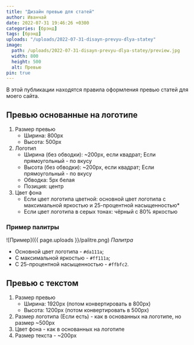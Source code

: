 ```yaml
---
title: "Дизайн превью для статей"
author: Иванчай
date: 2022-07-31 19:46:26 +0300
categories: [брэнд]
tags: [брэнд]
uploads: "/uploads/2022-07-31-disayn-prevyu-dlya-statey"
image:
  path: /uploads/2022-07-31-disayn-prevyu-dlya-statey/preview.jpg
  width: 800
  height: 500
  alt: Превью
pin: true
---
```


В этой публикации находятся правила оформления превью статей для моего сайта.

## Превью основанные на логотипе

1. Размер превью
   -  Ширина: 800px
   -  Высота: 500px
2. Логотип
   -  Ширина (без обводки): \~200px, если квадрат; Если прямоугольный - по вкусу
   -  Высота (без обводки): \~200px, если квадрат; Если прямоугольный - по вкусу
   -  Обводка: 5px белая
   -  Позиция: центр
4. Цвет фона
   -  Если цвет логотипа цветной: основной цвет логотипа с максимальной яркостью и 25-процентной насыщенностью*
   -  Если цвет логотипа в серых тонах: чёрный с 80% яркостью

### Пример палитры

![Пример]({{ page.uploads }}/palitre.png)
_Палитра_

-  Основной цвет логотипа - `#da111a`;
-  С максимальной яркостью - `#ff111a`;
-  С 25-процентной насыщенностью - `#ffbfc2`.


## Превью с текстом

1. Размер превью
   -  Ширина: 1920px (потом конвертировать в 800px)
   -  Высота: 1200px (потом конвертировать в 500px)
2. Размер логотипа (Если есть) - как в основанных на логотипе, но размер \~500px
3. Цвет фона - как в основанных на логотипе
4. Размер текста - \~200px
